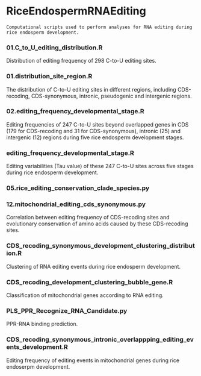 # RiceEndospermRNAEditing
````
Computational scripts used to perform analyses for RNA editing during rice endosperm development.
````

### 01.C_to_U_editing_distribution.R
Distribution of editing frequency of 298 C-to-U editing sites.

### 01.distribution_site_region.R
The distribution of C-to-U editing sites in different regions, including CDS-recoding, CDS-synonymous, intronic, pseudogenic and intergenic regions.


###
### 02.editing_frequency_developmental_stage.R
Editing frequencies of 247 C-to-U sites beyond overlapped genes in CDS (179 for CDS-recoding and 31 for CDS-synonymous), intronic (25) and intergenic (12) regions during five rice endosperm development stages.
###

### editing_frequency_developmental_stage.R
Editing variabilities (Tau value) of these 247 C-to-U sites across five stages during rice endosperm development.

### 05.rice_editing_conservation_clade_species.py
### 12.mitochondrial_editing_cds_synonymous.py
Correlation between editing frequency of CDS-recoding sites and evolutionary conservation of amino acids caused by these CDS-recoding sites.

### CDS_recoding_synonymous_development_clustering_distribution.R
Clustering of RNA editing events during rice endosperm development.

### CDS_recoding_development_clustering_bubble_gene.R
Classification of mitochondrial genes according to RNA editing.

### PLS_PPR_Recognize_RNA_Candidate.py
PPR-RNA binding prediction.

### CDS_recoding_synonymous_intronic_overlappping_editing_events_development.R
Editing frequency of editing events in mitochondrial genes during rice endoserpm development.
